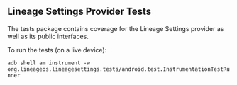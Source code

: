## Lineage Settings Provider Tests
The tests package contains coverage for the Lineage Settings provider as well as
its public interfaces.

To run the tests (on a live device):

  ```adb shell am instrument -w org.lineageos.lineagesettings.tests/android.test.InstrumentationTestRunner```
